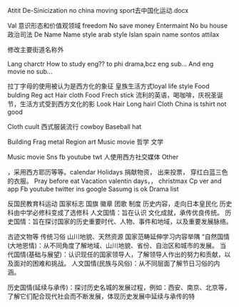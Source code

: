 Atitit  De-Sinicization  no china moving sport去中国化运动.docx

Val  意识形态和价值观领域
freedom
No save money
Entermaint
No bu house
政治司法
De Name
Name style  arab style
Islan  spain name sontos attilax

修改主要街道名称外


Lang charctr
How to study eng?? to phi drama,bcz eng sub...
And eng movie no sub...

拉丁字母的使用被认为是西方化的象征
皇族生活方式loyal life style
Food bulding
Reg act
Hair cloth
Food
Frech stick
流利的英语，喝咖啡，庆祝圣诞节，生活方式受到西方文化的影
Look
Hair
Long hairl
Cloth
China is tshirt not good 

Cloth cuult
西式服装流行  cowboy
Baseball hat

Building
Frag metal
Region
art
Music movie
哲学 文学

Music movie
Sns fb youtube twt
人使用西方社交媒体
Other

，采用西方耶历等等。calendar
Holidays
捐献物资，
出来投票，
穿红白蓝三色的衣服。
Pray before eat
Vacation valentin days，，
christmax
Cp ver and app
Fb youtube twitter ins google
Sasumg is ok
 Drama list 

反国民教育科运动
国家标志 国旗 徽章 团歌
制度
历史内容，走向日本皇民化
历史科由中学必修科变成了选修科
人文国情：旨在认识 文化成就，承传优良传统。
历史国情：旨在探讨国家的历史重要时代、人物、事件和地域，以及重要发展脉络。

古迹文物等
传统习俗
山川地貌、天然资源
国家范畴延伸学习内容举隅
“自然国情(大地恩情)：从不同角度了解地域、山川地貌、省份、自治区和城市的发展。
当代国情(基础与展望)：认识现任的国家领导人，了解领导人作出的努力和贡献，以及面对的困难和挑战。
人文国情(民族与风俗)：从不同层面了解节日习俗的内涵。

历史国情(延续与承传)：探讨历史名城的发展过程，例如：西安、南京、北京等，了解它们配合现代社会而不断发展，体现历史发展中延续与承传的特


